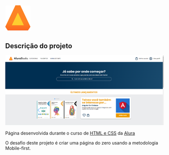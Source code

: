 # ![Logo do AluraBook](assets/Logo.svg)

## Descrição do projeto

![Screenshot](screenshot.png)

Página desenvolvida durante o curso de [HTML e CSS](https://cursos.alura.com.br/course/html-css-responsividade-mobile-first) da [Alura](https://www.alura.com.br)

O desafio deste projeto é criar uma página do zero usando a metodologia Mobile-first.
